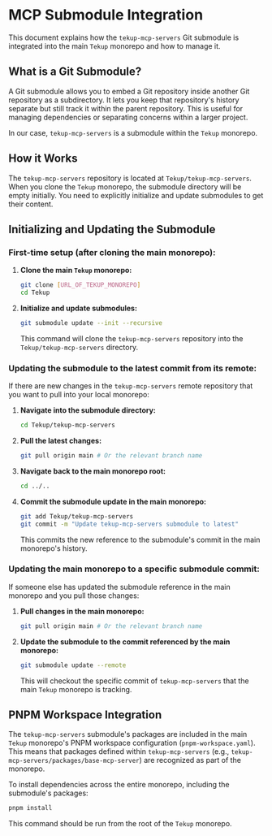 # MCP Submodule Integration

This document explains how the `tekup-mcp-servers` Git submodule is integrated into the main `Tekup` monorepo and how to manage it.

## What is a Git Submodule?

A Git submodule allows you to embed a Git repository inside another Git repository as a subdirectory. It lets you keep that repository's history separate but still track it within the parent repository. This is useful for managing dependencies or separating concerns within a larger project.

In our case, `tekup-mcp-servers` is a submodule within the `Tekup` monorepo.

## How it Works

The `tekup-mcp-servers` repository is located at `Tekup/tekup-mcp-servers`. When you clone the `Tekup` monorepo, the submodule directory will be empty initially. You need to explicitly initialize and update submodules to get their content.

## Initializing and Updating the Submodule

### First-time setup (after cloning the main monorepo):

1.  **Clone the main `Tekup` monorepo:**
    ```bash
    git clone [URL_OF_TEKUP_MONOREPO]
    cd Tekup
    ```
2.  **Initialize and update submodules:**
    ```bash
    git submodule update --init --recursive
    ```
    This command will clone the `tekup-mcp-servers` repository into the `Tekup/tekup-mcp-servers` directory.

### Updating the submodule to the latest commit from its remote:

If there are new changes in the `tekup-mcp-servers` remote repository that you want to pull into your local monorepo:

1.  **Navigate into the submodule directory:**
    ```bash
    cd Tekup/tekup-mcp-servers
    ```
2.  **Pull the latest changes:**
    ```bash
    git pull origin main # Or the relevant branch name
    ```
3.  **Navigate back to the main monorepo root:**
    ```bash
    cd ../..
    ```
4.  **Commit the submodule update in the main monorepo:**
    ```bash
    git add Tekup/tekup-mcp-servers
    git commit -m "Update tekup-mcp-servers submodule to latest"
    ```
    This commits the new reference to the submodule's commit in the main monorepo's history.

### Updating the main monorepo to a specific submodule commit:

If someone else has updated the submodule reference in the main monorepo and you pull those changes:

1.  **Pull changes in the main monorepo:**
    ```bash
    git pull origin main # Or the relevant branch name
    ```
2.  **Update the submodule to the commit referenced by the main monorepo:**
    ```bash
    git submodule update --remote
    ```
    This will checkout the specific commit of `tekup-mcp-servers` that the main `Tekup` monorepo is tracking.

## PNPM Workspace Integration

The `tekup-mcp-servers` submodule's packages are included in the main `Tekup` monorepo's PNPM workspace configuration (`pnpm-workspace.yaml`). This means that packages defined within `tekup-mcp-servers` (e.g., `tekup-mcp-servers/packages/base-mcp-server`) are recognized as part of the monorepo.

To install dependencies across the entire monorepo, including the submodule's packages:

```bash
pnpm install
```

This command should be run from the root of the `Tekup` monorepo.